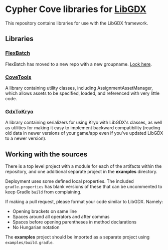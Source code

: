 # Cypher Cove libraries for [LibGDX](https://github.com/libgdx/libgdx)
This repository contains libraries for use with the LibGDX framework.

## Libraries

### [FlexBatch](flexbatch)

FlexBatch has moved to a new repo with a new groupname. [Look here](https://github.com/CypherCove/FlexBatch).

### [CoveTools](covetools)

A library containing utility classes, including AssignmentAssetManager, which allows assets to be specified, loaded, and referenced with very little code.

### [GdxToKryo](gdxtokryo)

A library containing serializers for using Kryo with LibGDX's classes, as well as utilities for making it easy to implement backward compatibility (reading old data in newer versions of your game/app even if you've updated LibGDX to a newer version).

## Working with the sources
There is a top level project with a module for each of the artifacts within the repository, and one additional separate project in the **examples** directory.

Deployment uses some defined local properties. The included `gradle.properties` has blank versions of these that can be uncommented to keep Gradle `build` from complaining.

If making a pull request, please format your code similar to LibGDX. Namely:

- Opening brackets on same line
- Spaces around all operators and after commas
- Spaces before opening parentheses in method declarations
- No Hungarian notation

The **examples** project should be imported as a separate project using `examples/build.gradle`.
